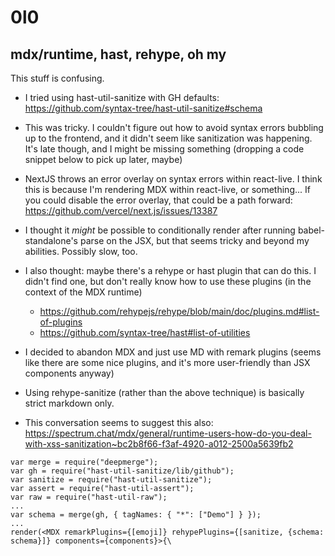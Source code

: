 # 0l0

## mdx/runtime, hast, rehype, oh my

This stuff is confusing.

- I tried using hast-util-sanitize with GH defaults: https://github.com/syntax-tree/hast-util-sanitize#schema
- This was tricky. I couldn't figure out how to avoid syntax errors bubbling up to the frontend, and it didn't seem like sanitization was happening. It's late though, and I might be missing something (dropping a code snippet below to pick up later, maybe)
- NextJS throws an error overlay on syntax errors within react-live. I think this is because I'm rendering MDX within react-live, or something... If you could disable the error overlay, that could be a path forward: https://github.com/vercel/next.js/issues/13387
- I thought it _might_ be possible to conditionally render after running
  babel-standalone's parse on the JSX, but that seems tricky and beyond my abilities. Possibly slow, too.
- I also thought: maybe there's a rehype or hast plugin that can do this. I didn't find one, but don't really know how to use these plugins (in the context of the MDX runtime)

  - https://github.com/rehypejs/rehype/blob/main/doc/plugins.md#list-of-plugins
  - https://github.com/syntax-tree/hast#list-of-utilities

- I decided to abandon MDX and just use MD with remark plugins (seems like there are some nice plugins, and it's more user-friendly than JSX components anyway)
- Using rehype-sanitize (rather than the above technique) is basically strict markdown only.
- This conversation seems to suggest this also: https://spectrum.chat/mdx/general/runtime-users-how-do-you-deal-with-xss-sanitization~bc2b8f66-f3af-4920-a012-2500a5639fb2

```
var merge = require("deepmerge");
var gh = require("hast-util-sanitize/lib/github");
var sanitize = require("hast-util-sanitize");
var assert = require("hast-util-assert");
var raw = require("hast-util-raw");
...
var schema = merge(gh, { tagNames: { "*": ["Demo"] } });
...
render(<MDX remarkPlugins={[emoji]} rehypePlugins={[sanitize, {schema: schema}]} components={components}>{\
```
